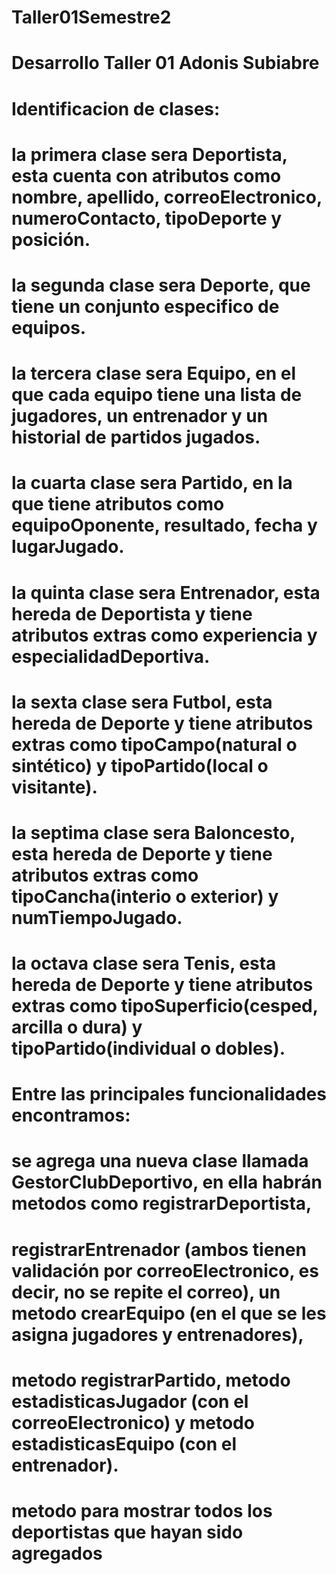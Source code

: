 # Taller01Semestre2
# Desarrollo Taller 01 Adonis Subiabre
# Identificacion de clases: 
# la primera clase sera Deportista, esta cuenta con atributos como nombre, apellido, correoElectronico, numeroContacto, tipoDeporte y posición.
# la segunda clase sera Deporte, que tiene un conjunto especifico de equipos.
# la tercera clase sera Equipo, en el que cada equipo tiene una lista de jugadores, un entrenador y un historial de partidos jugados.
# la cuarta clase sera Partido, en la que tiene atributos como equipoOponente, resultado, fecha y lugarJugado.
# la quinta clase sera Entrenador, esta hereda de Deportista y tiene atributos extras como experiencia y especialidadDeportiva.
# la sexta clase sera Futbol, esta hereda de Deporte y tiene atributos extras como tipoCampo(natural o sintético) y tipoPartido(local o visitante).
# la septima clase sera Baloncesto, esta hereda de Deporte y tiene atributos extras como tipoCancha(interio o exterior) y numTiempoJugado.
# la octava clase sera Tenis, esta hereda de Deporte y tiene atributos extras como tipoSuperficio(cesped, arcilla o dura) y tipoPartido(individual o dobles).
# Entre las principales funcionalidades encontramos: 
# se agrega una nueva clase llamada GestorClubDeportivo, en ella habrán metodos como registrarDeportista,
# registrarEntrenador (ambos tienen validación por correoElectronico, es decir, no se repite el correo), un metodo crearEquipo (en el que se les asigna jugadores y entrenadores),
# metodo registrarPartido, metodo estadisticasJugador (con el correoElectronico) y metodo estadisticasEquipo (con el entrenador).
# metodo para mostrar todos los deportistas que hayan sido agregados
